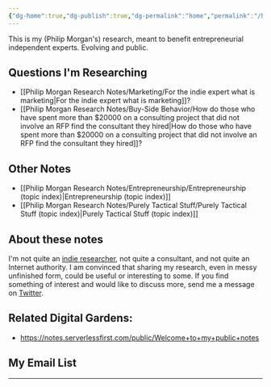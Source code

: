 ```yaml
---
{"dg-home":true,"dg-publish":true,"dg-permalink":"home","permalink":"/home/","tags":"gardenEntry"}
---
```


This is my (Philip Morgan's) research, meant to benefit entrepreneurial independent experts. Evolving and public.

## Questions I'm Researching

- [[Philip Morgan Research Notes/Marketing/For the indie expert what is marketing|For the indie expert what is marketing]]?
- [[Philip Morgan Research Notes/Buy-Side Behavior/How do those who have spent more than $20000 on a consulting project that did not involve an RFP find the consultant they hired|How do those who have spent more than $20000 on a consulting project that did not involve an RFP find the consultant they hired]]?

## Other Notes

- [[Philip Morgan Research Notes/Entrepreneurship/Entrepreneurship (topic index)|Entrepreneurship (topic index)]]
- [[Philip Morgan Research Notes/Purely Tactical Stuff/Purely Tactical Stuff (topic index)|Purely Tactical Stuff (topic index)]]


## About these notes

I'm not quite an [indie researcher](https://andymatuschak.org/2020/), not quite a consultant, and not quite an Internet authority. I am convinced that sharing my research, even in messy unfinished form, could be useful or interesting to some. If you find something of interest and would like to discuss more, send me a message on [Twitter](https://twitter.com/Philip_Morgan).

## Related Digital Gardens:

- <https://notes.serverlessfirst.com/public/Welcome+to+my+public+notes>

## My Email List

<script async data-uid="7f3b9aa331" src="https://philip-morgan-consulting.ck.page/7f3b9aa331/index.js"></script>

---

<script src="https://utteranc.es/client.js"
        repo="philipmorg/philip-morgan-research-notes"
        issue-term="pathname"
        label="comment"
        theme="github-dark-orange"
        crossorigin="anonymous"
        async>
</script>

&nbsp;